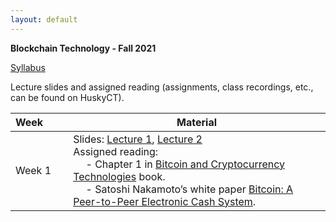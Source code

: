 ```yaml
---
layout: default
---
```


**Blockchain Technology - Fall 2021**

[Syllabus](./syllabus.pdf)

Lecture slides and assigned reading (assignments, class recordings, etc., can be found on HuskyCT).

| Week&emsp;&emsp;| Material           |
|----------|--------------------|
| Week 1 | Slides: [Lecture 1](./lecture1.pdf), [Lecture 2](./lecture2.pdf) <br/> Assigned reading: <br/> &emsp; - Chapter 1 in [Bitcoin and Cryptocurrency Technologies](https://d28rh4a8wq0iu5.cloudfront.net/bitcointech/readings/princeton_bitcoin_book.pdf) book. <br/> &emsp; - Satoshi Nakamoto’s white paper [Bitcoin: A Peer-to-Peer Electronic Cash System](https://bitcoin.org/bitcoin.pdf). |